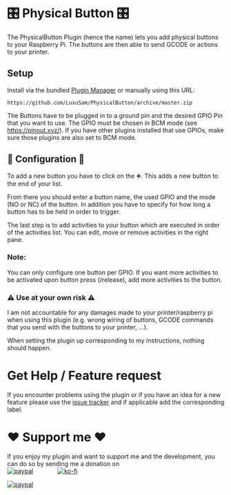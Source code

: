 # 🎛 Physical Button 🎛

The PhysicalButton Plugin (hence the name) lets you add physical buttons to your Raspberry Pi.
The buttons are then able to send GCODE or actions to your printer.

## Setup

Install via the bundled [Plugin Manager](https://docs.octoprint.org/en/master/bundledplugins/pluginmanager.html)
or manually using this URL:

    https://github.com/LuxuSam/PhysicalButton/archive/master.zip

The Buttons have to be plugged in to a ground pin and the desired GPIO Pin that you want to use.
The GPIO must be chosen in BCM mode (see <https://pinout.xyz/>).
If you have other plugins installed that use GPIOs, make sure those plugins are also set to BCM mode.

## 🔧 Configuration 🔧

To add a new button you have to click on the ➕. This adds a new button to the end of your list.

From there you should enter a button name, the used GPIO and the mode (NO or NC) of the button.
In addition you have to specify for how long a button has to be held in order to trigger.

The last step is to add activities to your button which are executed in order of the activities list.
You can edit, move or remove activities in the right pane.

### Note:

You can only configure one button per GPIO.
If you want more activities to be activated upon button press (/release), add more activities to the button.

### ⚠️ Use at your own risk ⚠️

I am not accountable for any damages made to your printer/raspberry pi when using this plugin (e.g. wrong wiring
of buttons, GCODE commands that you send with the buttons to your printer, ...).

When setting the plugin up corresponding to my instructions, nothing should happen.

# Get Help / Feature request

If you encounter problems using the plugin or if you have an idea for a new feature please use the [issue tracker](https://github.com/LuxuSam/PhysicalButton/issues) and if applicable add the corresponding label.

# ❤️ Support me ❤️

If you enjoy my plugin and want to support me and the development, you can do so by sending me a donation on</br>
[![paypal](https://www.paypalobjects.com/webstatic/de_DE/i/de-pp-logo-150px.png)](https://www.paypal.com/paypalme/luxusam3d)    [![ko-fi](https://ko-fi.com/img/githubbutton_sm.svg)](https://ko-fi.com/C0C14BZCR)

[![paypal](https://www.paypalobjects.com/en_US/i/btn/btn_donate_LG.gif)](https://www.paypal.com/donate?business=luxusam3d%40gmail.com¤cy_code=EUR)
